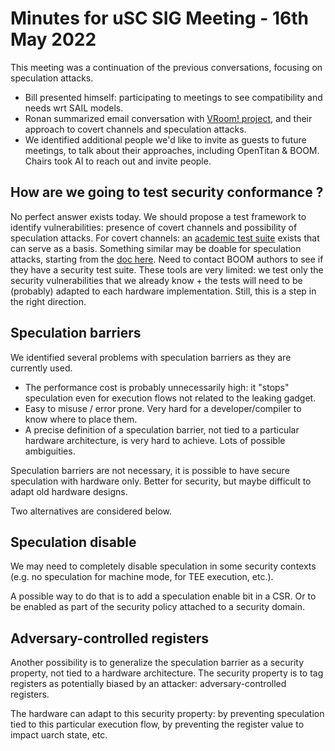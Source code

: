 # Minutes for uSC SIG Meeting - 16th May 2022

This meeting was a continuation of the previous conversations, focusing on speculation attacks.

- Bill presented himself: participating to meetings to see compatibility and needs wrt SAIL models.
- Ronan summarized email conversation with [VRoom! project](https://moonbaseotago.github.io/talk/index.html#/30), and their approach to covert channels and speculation attacks.
- We identified additional people we'd like to invite as guests to future meetings, to talk about their approaches, including OpenTitan & BOOM. Chairs took AI to reach out and invite people.

## How are we going to test security conformance ?

No perfect answer exists today. We should propose a test framework to identify vulnerabilities: presence of covert channels and possibility of speculation attacks.
For covert channels: an [academic test suite](https://gitlab.inria.fr/rlasherm/timesecbench) exists that can serve as a basis.
Something similar may be doable for speculation attacks, starting from the [doc here](https://github.com/riscv-admin/uarch-side-channels/blob/main/docs/transient_implementer_guide.adoc). Need to contact BOOM authors to see if they have a security test suite.
These tools are very limited: we test only the security vulnerabilities that we already know + the tests will need to be (probably) adapted to each hardware implementation. Still, this is a step in the right direction.

## Speculation barriers

We identified several problems with speculation barriers as they are currently used.
- The performance cost is probably unnecessarily high: it "stops" speculation even for execution flows not related to the leaking gadget.
- Easy to misuse / error prone. Very hard for a developer/compiler to know where to place them.
- A precise definition of a speculation barrier, not tied to a particular hardware architecture, is very hard to achieve.
Lots of possible ambiguities.

Speculation barriers are not necessary, it is possible to have secure speculation with hardware only. Better for security, but maybe difficult to adapt old hardware designs.

Two alternatives are considered below.

## Speculation disable

We may need to completely disable speculation in some security contexts (e.g. no speculation for machine mode, for TEE execution, etc.).

A possible way to do that is to add a speculation enable bit in a CSR.
Or to be enabled as part of the security policy attached to a security domain.

## Adversary-controlled registers

Another possibility is to generalize the speculation barrier as a security property, not tied to a hardware architecture.
The security property is to tag registers as potentially biased by an attacker: adversary-controlled registers.

The hardware can adapt to this security property: by preventing speculation tied to this particular execution flow, by preventing the register value to impact uarch state, etc.
